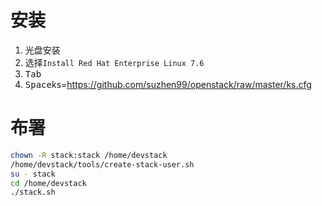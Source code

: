 # 安装
1. 光盘安装
2. 选择`Install Red Hat Enterprise Linux 7.6`
3. <kbd>Tab</kbd>
4. <kbd>Space</kbd>ks=https://github.com/suzhen99/openstack/raw/master/ks.cfg
# 布署
```bash
chown -R stack:stack /home/devstack
/home/devstack/tools/create-stack-user.sh
su - stack
cd /home/devstack
./stack.sh
```
